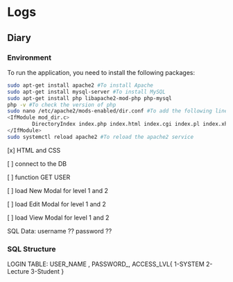 
# Logs

## Diary

### Environment

To run the application, you need to install the following packages:

```bash
sudo apt-get install apache2 #To install Apache
sudo apt-get install mysql-server #To install MySQL
sudo apt-get install php libapache2-mod-php php-mysql
php -v #To check the version of php
sudo nano /etc/apache2/mods-enabled/dir.conf #To add the following line
<IfModule mod_dir.c>
        DirectoryIndex index.php index.html index.cgi index.pl index.xhtml index.htm
</IfModule>
sudo systemctl reload apache2 #To reload the apache2 service
```

[x] HTML and CSS

[ ] connect to the DB

[ ] function GET USER

[ ] load New Modal for level 1 and 2

[ ] load Edit Modal for level 1 and 2

[ ] load View Modal for level 1 and 2

SQL Data: username ?? password ??

### SQL Structure

LOGIN TABLE:
USER_NAME , PASSWORD_, ACCESS_LVL{ 1-SYSTEM 2-Lecture 3-Student }

